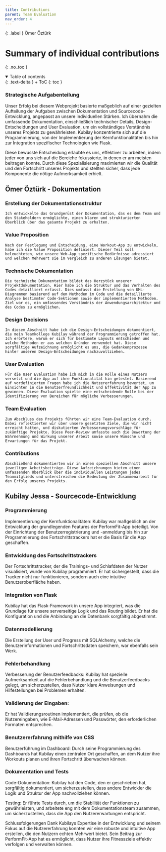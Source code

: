 ```yaml
---
title: Contributions
parent: Team Evaluation
nav_order: 4
---
```


{: .label }
Ömer Öztürk

# Summary of individual contributions
{: .no_toc }

<details open markdown="block">
{: .text-delta }
<summary>Table of contents</summary>
+ ToC
{: toc }
</details>

### Strategische Aufgabenteilung
Unser Erfolg bei diesem Webprojekt basierte maßgeblich auf einer gezielten Aufteilung der Aufgaben zwischen Dokumentation und Sourcecode-Entwicklung, angepasst an unsere individuellen Stärken. Ich übernahm die umfassende Dokumentation, einschließlich technischer Details, Design-Entscheidungen und User Evaluation, um ein vollständiges Verständnis unseres Projekts zu gewährleisten. Kubilay konzentrierte sich auf die Programmierung, von der Implementierung der Kernfunktionalitäten bis hin zur Integration spezifischer Technologien wie Flask.

Diese bewusste Entscheidung erlaubte es uns, effektiver zu arbeiten, indem jeder von uns sich auf die Bereiche fokussierte, in denen er am meisten beitragen konnte. Durch diese Spezialisierung maximierten wir die Qualität und den Fortschritt unseres Projekts und stellten sicher, dass jede Komponente die nötige Aufmerksamkeit erhielt.

## Ömer Öztürk - Dokumentation

### Erstellung der Dokumentationsstruktur
    Ich entwickelte das Grundgerüst der Dokumentation, das es dem Team und den Stakeholdern ermöglichte, einen klaren und strukturierten Überblick über das gesamte Projekt zu erhalten.

### Value Proposition
    Nach der Festlegung und Entscheidung, eine Workout-App zu entwickeln, habe ich die Value Proposition definiert. Dieser Teil soll beleuchteten, wie unsere Web-App spezifische Bedürfnisse adressiert und welchen Mehrwert sie im Vergleich zu anderen Lösungen bietet.
### Technische Dokumentation
    Die technische Dokumentation bildet das Herzstück unserer Projektdokumentation. Hier habe ich die Struktur und das Verhalten des Codes detailliert erfasst. Dies umfasst die Erstellung von UML-Diagrammen basierend auf den Methoden im Code und die detaillierte Analyse bestimmter Code-Sektionen sowie der implementierten Methoden. Ziel war es, ein umfassendes Verständnis der Anwendungsarchitektur und des Codes zu ermöglichen.

### Design Decisions
    In diesem Abschnitt habe ich die Design-Entscheidungen dokumentiert, die mein Teamkollege Kubilay während der Programmierung getroffen hat. Ich erörtere, warum er sich für bestimmte Layouts entschieden und welche Methoden er aus welchen Gründen verwendet hat. Diese sorgfältige Aufzeichnung ermöglicht es uns, die Gedankenprozesse hinter unseren Design-Entscheidungen nachzuvollziehen.

### User Evaluation
    Für die User Evaluation habe ich mich in die Rolle eines Nutzers versetzt und die App auf ihre Funktionalität hin getestet. Basierend auf vordefinierten Fragen habe ich die Nutzererfahrung bewertet, um Einsichten in die Benutzerfreundlichkeit und Effektivität der App zu gewinnen. Diese Evaluation spielte eine entscheidende Rolle bei der Identifizierung von Bereichen für mögliche Verbesserungen.

### Team Evaluation
    Zum Abschluss des Projekts führten wir eine Team-Evaluation durch. Dabei reflektierten wir über unsere gesetzten Ziele, die wir nicht erreicht hatten, und diskutierten Verbesserungsvorschläge für zukünftige Projekte. Diese Peer-Review umfasste auch die Bewertung der Wahrnehmung und Wirkung unserer Arbeit sowie unsere Wünsche und Erwartungen für das Projekt.

### Contributions
    Abschließend dokumentierten wir in einem speziellen Abschnitt unsere jeweiligen Arbeitsbeiträge. Diese Aufzeichnungen bieten einen umfassenden Überblick über die individuellen Leistungen jedes Teammitglieds und unterstreichen die Bedeutung der Zusammenarbeit für den Erfolg unseres Projekts.


## Kubilay Jessa - Sourcecode-Entwicklung

### Programmierung
Implementierung der Kernfunktionalitäten: Kubilay war maßgeblich an der Entwicklung der grundlegenden Features der PerformFit-App beteiligt. Von der Einrichtung der Benutzerregistrierung und -anmeldung bis hin zur Programmierung des Fortschrittstrackers hat er die Basis für die App geschaffen.

### Entwicklung des Fortschrittstrackers
Der Fortschrittstracker, der die Trainings- und Schlafdaten der Nutzer visualisiert, wurde von Kubilay programmiert. Er hat sichergestellt, dass die Tracker nicht nur funktionieren, sondern auch eine intuitive Benutzeroberfläche haben.

### Integration von Flask
Kubilay hat das Flask-Framework in unsere App integriert, was die Grundlage für unsere serverseitige Logik und das Routing bildet. Er hat die Konfiguration und die Anbindung an die Datenbank sorgfältig abgestimmt.

### Datenmodellierung 
Die Erstellung der User und Progress mit SQLAlchemy, welche die Benutzerinformationen und Fortschrittsdaten speichern, war ebenfalls sein Werk.

### Fehlerbehandlung
Verbesserung der Benutzerfeedbacks: Kubilay hat spezielle Aufmerksamkeit auf die Fehlerbehandlung und die Benutzerfeedbacks gelegt, um sicherzustellen, dass Nutzer klare Anweisungen und Hilfestellungen bei Problemen erhalten.

### Validierung der Eingaben: 
Er hat Validierungsroutinen implementiert, die prüfen, ob die Nutzereingaben, wie E-Mail-Adressen und Passwörter, den erforderlichen Formaten entsprechen.

### Benutzererfahrung mithilfe von CSS
Benutzerführung im Dashboard: Durch seine Programmierung des Dashboards hat Kubilay einen zentralen Ort geschaffen, an dem Nutzer ihre Workouts planen und ihren Fortschritt überwachen können.


### Dokumentation und Tests
Code-Dokumentation: Kubilay hat den Code, den er geschrieben hat, sorgfältig dokumentiert, um sicherzustellen, dass andere Entwickler die Logik und Struktur der App nachvollziehen können.

Testing: Er führte Tests durch, um die Stabilität der Funktionen zu gewährleisten, und arbeitete eng mit dem Dokumentationsteam zusammen, um sicherzustellen, dass die App den Nutzererwartungen entspricht.

Schlussfolgerungen
Dank Kubilays Expertise in der Entwicklung und seinem Fokus auf die Nutzererfahrung konnten wir eine robuste und intuitive App erstellen, die den Nutzern echten Mehrwert bietet. Sein Beitrag zur PerformFit-App hat es ermöglicht, dass Nutzer ihre Fitnessziele effektiv verfolgen und verwalten können.

